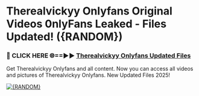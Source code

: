 # Therealvickyy Onlyfans Original Videos 0nlyFans Leaked - Files Updated! ({RANDOM})

<h3>🔴 CLICK HERE 🌐==►► <a href="https://betterlinks.top/A2PfLJ" rel="nofollow">Therealvickyy Onlyfans Updated Files</a></h3>

Get Therealvickyy Onlyfans and all content. Now you can access all videos and pictures of Therealvickyy Onlyfans. New Updated Files 2025!

[![{RANDOM}](https://i.imgur.com/ppqm5kG.gif)](https://betterlinks.top/A2PfLJ)